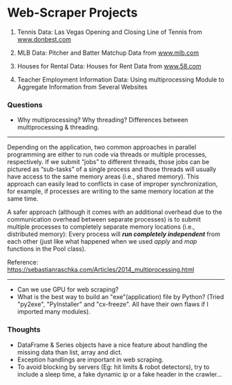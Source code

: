 # Web-Scraper Projects

1. Tennis Data:
Las Vegas Opening and Closing Line of Tennis from www.donbest.com

2. MLB Data:
Pitcher and Batter Matchup Data from www.mlb.com

2. Houses for Rental Data:
Houses for Rent Data from www.58.com

4. Teacher Employment Information Data: 
Using multiprocessing Module to Aggregate Information from Several Websites

### Questions
* Why multiprocessing? Why threading? Differences between multiprocessing & threading.

----------
Depending on the application, two common approaches in parallel programming are either to run code via threads or multiple processes, respectively. If we submit “jobs” to different threads, those jobs can be pictured as “sub-tasks” of a single process and those threads will usually have access to the same memory areas (i.e., shared memory). This approach can easily lead to conflicts in case of improper synchronization, for example, if processes are writing to the same memory location at the same time.

A safer approach (although it comes with an additional overhead due to the communication overhead between separate processes) is to submit multiple processes to completely separate memory locations (i.e., distributed memory): Every process will **_run completely independent_** from each other (just like what happened when we used _apply_ and _map_ functions in the Pool class).

Reference: https://sebastianraschka.com/Articles/2014_multiprocessing.html

----------

* Can we use GPU for web scraping?
* What is the best way to build an "exe"(application) file by Python? (Tried "py2exe", "PyInstaller" and "cx-freeze". All have their own flaws if I imported many modules).

### Thoughts
* DataFrame & Series objects have a nice feature about handling the missing data than list, array and dict.
* Exception handlings are important in web scraping.
* To avoid blocking by servers (Eg: hit limits & robot detectors), try to include a sleep time, a fake dynamic ip or a fake header in the crawler...
